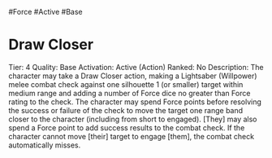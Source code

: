 #Force 
#Active 
#Base 


# Draw Closer
Tier: 4
Quality: Base
Activation: Active (Action)
Ranked: No
Description: The character may take a Draw Closer action, making a Lightsaber (Willpower) melee combat check against one silhouette 1 (or smaller) target within medium range and adding a number of Force dice no greater than Force rating to the check. The character may spend Force points before resolving the success or failure of the check to move the target one range band closer to the character (including from short to engaged). [They] may also spend a Force point to add success results to the combat check. If the character cannot move [their] target to engage [them], the combat check automatically misses.